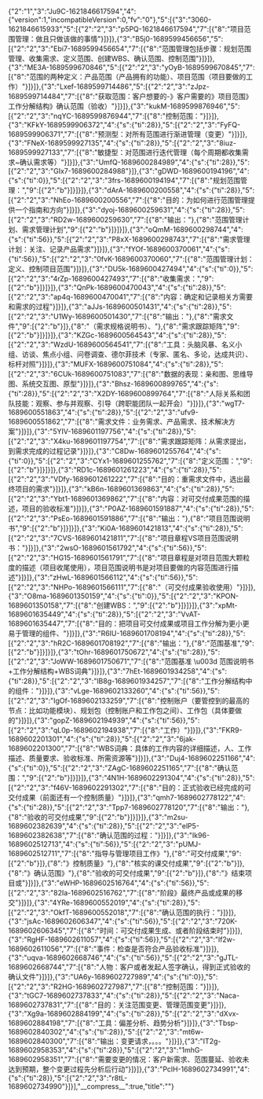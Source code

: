 {"2":"1","3":"Ju9C-1621846617594","4":{"version":1,"incompatibleVersion":0,"fv":"0"},"5":[{"3":"3060-1621846615933","5":[{"2":"2","3":"p5PQ-1621846617594","7":[{"8":"项目范围管理：做且只做该做的事情"}]}]},{"3":"B5j0-1689599456656","5":[{"2":"2","3":"Ebi7-1689599456654","7":[{"8":"范围管理包括步骤：规划范围管理、收集需求、定义范围、创建WBS、确认范围、控制范围"}]}]},{"3":"ME3A-1689599670846","5":[{"2":"2","3":"yOyB-1689599670845","7":[{"8":"范围的两种定义：产品范围（产品拥有的功能）、项目范围（项目要做的工作）"}]}]},{"3":"Lxef-1689599714486","5":[{"2":"2","3":"zJpz-1689599714484","7":[{"8":"获取范围：客户想要的-》客户需要的》项目范围》工作分解结构》确认范围（验收）"}]}]},{"3":"kukM-1689599876946","5":[{"2":"2","3":"nqYC-1689599876944","7":[{"8":"控制范围："}]}]},{"3":"KFkY-1689599906372","4":{"s":{"ti":28}},"5":[{"2":"2","3":"FyFQ-1689599906371","7":[{"8":"预测型：对所有范围进行渐进管理（变更）"}]}]},{"3":"FNeX-1689599927135","4":{"s":{"ti":28}},"5":[{"2":"2","3":"8iuz-1689599927133","7":[{"8":"敏捷型：对范围进行迭代管理（每个周期都收集需求~确认需求等）"}]}]},{"3":"UmfQ-1689600284989","4":{"s":{"ti":28}},"5":[{"2":"2","3":"GIx7-1689600284988"}]},{"3":"gDWD-1689600194196","4":{"s":{"ti":0}},"5":[{"2":"2","3":"3frs-1689600194194","7":[{"8":"规划范围管理：","9":[{"2":"b"}]}]}]},{"3":"dArA-1689600200558","4":{"s":{"ti":28}},"5":[{"2":"2","3":"NhEo-1689600200556","7":[{"8":"目的：为如何进行范围管理提供一个指南和方向"}]}]},{"3":"dyoj-1689600259631","4":{"s":{"ti":28}},"5":[{"2":"2","3":"RD2w-1689600259630","7":[{"8":"输出："},{"8":"范围管理计划、需求管理计划","9":[{"2":"b"}]}]}]},{"3":"oQmM-1689600298744","4":{"s":{"ti":56}},"5":[{"2":"2","3":"P8xX-1689600298743","7":[{"8":"需求管理计划：关注、记录产品需求"}]}]},{"3":"fYOf-1689600370061","4":{"s":{"ti":56}},"5":[{"2":"2","3":"0fvK-1689600370060","7":[{"8":"范围管理计划：定义、控制项目范围"}]}]},{"3":"DU5k-1689600427494","4":{"s":{"ti":0}},"5":[{"2":"2","3":"4rZp-1689600427493","7":[{"8":"收集需求：","9":[{"2":"b"}]}]}]},{"3":"QnPk-1689600470043","4":{"s":{"ti":28}},"5":[{"2":"2","3":"ap4q-1689600470041","7":[{"8":"内容：确定和记录相关方需要和需求的过程"}]}]},{"3":"aJJs-1689600501431","4":{"s":{"ti":28}},"5":[{"2":"2","3":"U1Wy-1689600501430","7":[{"8":"输出："},{"8":"需求文件","9":[{"2":"b"}]},{"8":"（需求规格说明书）、"},{"8":"需求跟踪矩阵","9":[{"2":"b"}]}]}]},{"3":"KZGc-1689600564543","4":{"s":{"ti":28}},"5":[{"2":"2","3":"WzdU-1689600564541","7":[{"8":"工具：头脑风暴、名义小组、访谈、焦点小组、问卷调查、德尔菲技术（专家、匿名、多论，达成共识）、标杆对照"}]}]},{"3":"MUFX-1689600751084","4":{"s":{"ti":28}},"5":[{"2":"2","3":"6CUk-1689600751083","7":[{"8":"数据的表现：亲和图、思维导图、系统交互图、原型"}]}]},{"3":"Bhsz-1689600899765","4":{"s":{"ti":28}},"5":[{"2":"2","3":"X2DY-1689600899764","7":[{"8":"人际关系和团队技能：观察、参与并观察、引导（跨职能团队一起开会）"}]}]},{"3":"wgT7-1689600551863","4":{"s":{"ti":28}},"5":[{"2":"2","3":"ufv9-1689600551862","7":[{"8":"需求文件：业务需求、产品需求、技术解决方案"}]}]},{"3":"5YIV-1689601197756","4":{"s":{"ti":28}},"5":[{"2":"2","3":"X4ku-1689601197754","7":[{"8":"需求跟踪矩阵：从需求提出，到需求完成的过程记录"}]}]},{"3":"C8Dw-1689601255764","4":{"s":{"ti":0}},"5":[{"2":"2","3":"CYx1-1689601255762","7":[{"8":"定义范围：","9":[{"2":"b"}]}]}]},{"3":"RD1c-1689601261223","4":{"s":{"ti":28}},"5":[{"2":"2","3":"VDfy-1689601261222","7":[{"8":"目的：重需求文件中，选出最终项目的需求"}]}]},{"3":"kB6n-1689601369863","4":{"s":{"ti":28}},"5":[{"2":"2","3":"Ybt1-1689601369862","7":[{"8":"内容：对可交付成果范围的描述，项目的验收标准"}]}]},{"3":"P0AZ-1689601591887","4":{"s":{"ti":28}},"5":[{"2":"2","3":"PsEo-1689601591886","7":[{"8":"输出："},{"8":"项目范围说明书","9":[{"2":"b"}]}]}]},{"3":"Ki0A-1689601421813","4":{"s":{"ti":28}},"5":[{"2":"2","3":"7CVS-1689601421811","7":[{"8":"项目章程VS项目范围说明书："}]}]},{"3":"2wsO-1689601561792","4":{"s":{"ti":56}},"5":[{"2":"2","3":"HG15-1689601561791","7":[{"8":"项目章程是对项目范围大颗粒度的描述（项目收尾使用），项目范围说明书是对项目要做的内容范围进行描述"}]}]},{"3":"zHwL-1689601566112","4":{"s":{"ti":56}},"5":[{"2":"2","3":"NHPo-1689601566111","7":[{"8":"（可交付成果验收使用）"}]}]},{"3":"O8ma-1689601350159","4":{"s":{"ti":0}},"5":[{"2":"2","3":"KPON-1689601350158","7":[{"8":"创建WBS：","9":[{"2":"b"}]}]}]},{"3":"xpMt-1689601635449","4":{"s":{"ti":28}},"5":[{"2":"2","3":"VvAT-1689601635447","7":[{"8":"目的：把项目可交付成果或项目工作分解为更小更易于管理的组件、"}]}]},{"3":"R6IU-1689601708194","4":{"s":{"ti":28}},"5":[{"2":"2","3":"hR2C-1689601708192","7":[{"8":"输出："},{"8":"范围基准","9":[{"2":"b"}]}]}]},{"3":"tOhr-1689601750672","4":{"s":{"ti":28}},"5":[{"2":"2","3":"JoWW-1689601750671","7":[{"8":"范围基准 \u003d 范围说明书+工作分解结构+WBS词典"}]}]},{"3":"7hEt-1689601934258","4":{"s":{"ti":28}},"5":[{"2":"2","3":"lB8g-1689601934257","7":[{"8":"工作分解结构中的组件："}]}]},{"3":"vLge-1689602133260","4":{"s":{"ti":56}},"5":[{"2":"2","3":"IgOf-1689602133259","7":[{"8":"控制账户（要管控到的最高的节点：比如功能模块）、规划包（控制账户和工作包之间）、工作包（具体要做的"}]}]},{"3":"gopZ-1689602194939","4":{"s":{"ti":56}},"5":[{"2":"2","3":"qL0p-1689602194938","7":[{"8":"工作）"}]}]},{"3":"FKR9-1689602201301","4":{"s":{"ti":28}},"5":[{"2":"2","3":"6jak-1689602201300","7":[{"8":"WBS词典：具体的工作内容的详细描述，人、工作描述、质量要求、验收标准、所需资源等"}]}]},{"3":"Duj4-1689602251166","4":{"s":{"ti":0}},"5":[{"2":"2","3":"ZAgC-1689602251165","7":[{"8":"确认范围：","9":[{"2":"b"}]}]}]},{"3":"4N1H-1689602291304","4":{"s":{"ti":28}},"5":[{"2":"2","3":"f46V-1689602291302","7":[{"8":"目的：正式验收已经完成的可交付成果（前面还有一个控制质量）"}]}]},{"3":"qmh7-1689602778122","4":{"s":{"ti":28}},"5":[{"2":"2","3":"Tpp7-1689602778120","7":[{"8":"输出："},{"8":"验收的可交付成果","9":[{"2":"b"}]}]}]},{"3":"m2su-1689602382639","4":{"s":{"ti":28}},"5":[{"2":"2","3":"elP5-1689602382638","7":[{"8":"确认范围的过程："}]}]},{"3":"Ik96-1689602512713","4":{"s":{"ti":56}},"5":[{"2":"2","3":"pUMJ-1689602512711","7":[{"8":"指导与管理项目工作》"},{"8":"可交付成果","9":[{"2":"b"}]},{"8":"》控制质量》"},{"8":"核实的课交付成果","9":[{"2":"b"}]},{"8":"》确认范围》"},{"8":"验收的可交付成果","9":[{"2":"b"}]},{"8":"》结束项目或"}]}]},{"3":"eWHP-1689602516764","4":{"s":{"ti":56}},"5":[{"2":"2","3":"82Ia-1689602516762","7":[{"8":"阶段》最终产品或成果的移交"}]}]},{"3":"4YRe-1689600552019","4":{"s":{"ti":28}},"5":[{"2":"2","3":"OkfT-1689600552018","7":[{"8":"确认范围的执行："}]}]},{"3":"jsAc-1689602606347","4":{"s":{"ti":56}},"5":[{"2":"2","3":"720K-1689602606345","7":[{"8":"时间：可交付成果生成、或者阶段结束时"}]}]},{"3":"RgHF-1689602611057","4":{"s":{"ti":56}},"5":[{"2":"2","3":"lf2w-1689602611056","7":[{"8":"事件：检查是否符合产品验收标准"}]}]},{"3":"uqva-1689602668746","4":{"s":{"ti":56}},"5":[{"2":"2","3":"gJTL-1689602668744","7":[{"8":"人物：客户或者发起人签字确认，得到正式验收的确认文件"}]}]},{"3":"UA6y-1689602727989","4":{"s":{"ti":0}},"5":[{"2":"2","3":"R2HG-1689602727987","7":[{"8":"控制范围："}]}]},{"3":"tGC7-1689602737833","4":{"s":{"ti":28}},"5":[{"2":"2","3":"Naca-1689602737831","7":[{"8":"目的：关注范围变更、管理范围变更"}]}]},{"3":"Xg9a-1689602884199","4":{"s":{"ti":28}},"5":[{"2":"2","3":"dXvx-1689602884198","7":[{"8":"工具：偏差分析、趋势分析"}]}]},{"3":"Tbsp-1689602840302","4":{"s":{"ti":28}},"5":[{"2":"2","3":"mt6w-1689602840300","7":[{"8":"输出：变更请求，。。。"}]}]},{"3":"IT2g-1689602958353","4":{"s":{"ti":28}},"5":[{"2":"2","3":"1mhG-1689602958351","7":[{"8":"需要变更的情况：客户新需求、范围蔓延、验收未达到预期，整个变更过程先分析后行动"}]}]},{"3":"PclH-1689602734991","4":{"s":{"ti":28}},"5":[{"2":"2","3":"r8tL-1689602734990"}]}],"\_\_compress\_\_":true,"title":""}